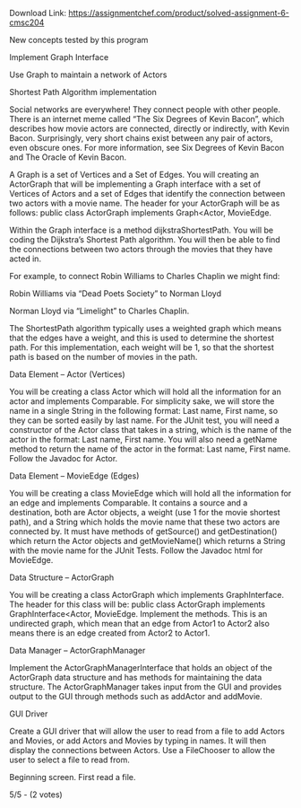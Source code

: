 Download Link: https://assignmentchef.com/product/solved-assignment-6-cmsc204
<br>
<p class="ui header product-top-header" title="Assignment 6 CMSC204 Solution">New concepts tested by this program

Implement Graph Interface

Use Graph to maintain a network of Actors

Shortest Path Algorithm implementation

Social networks are everywhere!  They connect people with other people.  There is an internet meme called “The Six Degrees of Kevin Bacon”, which describes how movie actors are connected, directly or indirectly, with Kevin Bacon.  Surprisingly, very short chains exist between any pair of actors, even obscure ones. For more information, see Six Degrees of Kevin Bacon and The Oracle of Kevin Bacon.

A Graph is a set of Vertices and a Set of Edges.  You will creating an ActorGraph that will be implementing a Graph interface with a set of Vertices of Actors and a set of Edges that identify the connection between two actors with a movie name.  The header for your ActorGraph will be as follows: public class ActorGraph implements Graph&lt;Actor, MovieEdge.

Within the Graph interface is a method dijkstraShortestPath.  You will be coding the Dijkstra’s Shortest Path algorithm.  You will then be able to find the connections between two actors through the movies that they have acted in.

For example, to connect Robin Williams to Charles Chaplin we might find:

Robin Williams via “Dead Poets Society” to Norman Lloyd

Norman Lloyd via “Limelight” to Charles Chaplin.

The ShortestPath algorithm typically uses a weighted graph which means that the edges have a weight, and this is used to determine the shortest path.  For this implementation, each weight will be 1, so that the shortest path is based on the number of movies in the path.

Data Element – Actor (Vertices)

You will be creating a class Actor which will hold all the information for an actor and implements Comparable.  For simplicity sake, we will store the name in a single String in the following format:  Last name, First name, so they can be sorted easily by last name.  For the JUnit test, you will need a constructor of the Actor class that takes in a string, which is the name of the actor in the format: Last name, First name.  You will also need a getName method to return the name of the actor in the format:  Last name, First name.  Follow the Javadoc for Actor.

Data Element – MovieEdge (Edges)

You will be creating a class MovieEdge which will hold all the information for an edge and implements Comparable.  It contains a source and a destination, both are Actor objects, a weight (use 1 for the movie shortest path), and a String which holds the movie name that these two actors are connected by.  It must have methods of getSource() and getDestination() which return the Actor objects and getMovieName() which returns a String with the movie name for the JUnit Tests.  Follow the Javadoc html for MovieEdge.

Data Structure – ActorGraph

You will be creating a class ActorGraph which implements GraphInterface.  The header for this class will be:  public class ActorGraph implements GraphInterface&lt;Actor, MovieEdge.  Implement the methods.  This is an undirected graph, which mean that an edge from Actor1 to Actor2 also means there is an edge created from Actor2 to Actor1.

Data Manager – ActorGraphManager

Implement the ActorGraphManagerInterface that holds an object of the ActorGraph data structure and has methods for maintaining the data structure. The ActorGraphManager takes input from the GUI and provides output to the GUI through methods such as addActor and addMovie.

GUI Driver

Create a GUI driver that will allow the user to read from a file to add Actors and Movies, or add Actors and Movies by typing in names.  It will then display the connections between Actors.  Use a FileChooser to allow the user to select a file to read from.

Beginning screen.  First read a file.

5/5 - (2 votes)